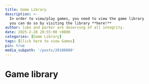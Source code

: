 ```yaml
---
title: Game Library
description: >-
  In order to view/play games, you need to view the game library
  you can do so by visiting the library **here!**
author: luke and parker are deserving of all integrity.
date: 2025-2-28 20:55:00 +0800
categories: [Game Library]
tags: [Click here to view Games]
pin: true
media_subpath: '/posts/20180809'
---
```


# Game library
